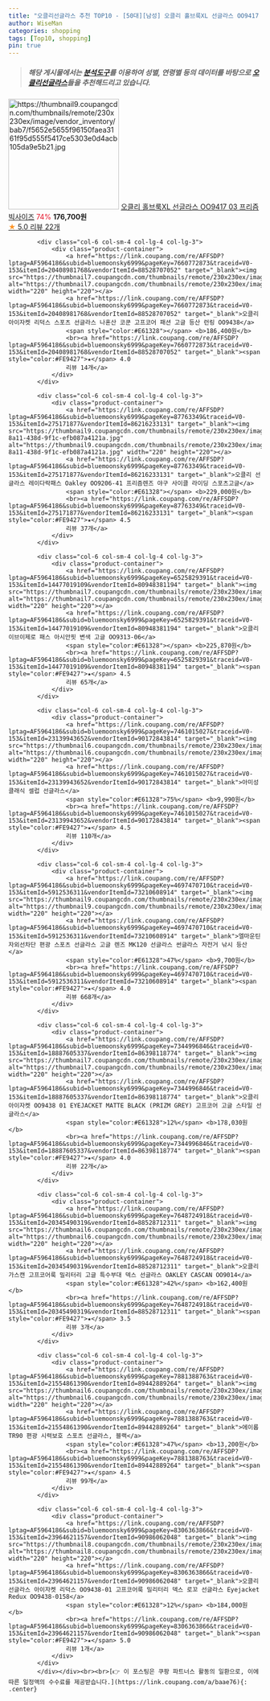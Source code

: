 ```yaml
---
title: "오클리선글라스 추천 TOP10 - [50대][남성] 오클리 홀브룩XL 선글라스 OO9417 03 프리즘 빅사이즈"
author: WiseMan
categories: shopping
tags: [Top10, shopping]
pin: true
---
```


> ##### 해당 게시물에서는 [**분석도구**](https://itemscout.io/)를 이용하여 **성별**, **연령별** 등의 데이터를 바탕으로 [**오클리선글라스**](https://link.coupang.com/a/baae76)들을 추천해드리고 있습니다.
<div class="container"><div class="row">
            <div class="col-6 col-sm-4 col-lg-4 col-lg-3">
                <div class="product-container">
                    <a href="https://link.coupang.com/re/AFFSDP?lptag=AF5964186&subid=bluemoonsky6999&pageKey=4971517533&traceid=V0-153&itemId=6600885670&vendorItemId=79432884729" target="_blank"><img src="https://thumbnail9.coupangcdn.com/thumbnails/remote/230x230ex/image/vendor_inventory/bab7/f5652e5655f96150faea3161f95d555f5417ce5303e0d4acb105da9e5b21.jpg" alt="https://thumbnail9.coupangcdn.com/thumbnails/remote/230x230ex/image/vendor_inventory/bab7/f5652e5655f96150faea3161f95d555f5417ce5303e0d4acb105da9e5b21.jpg" width="220" height="220"></a>
                    <a href="https://link.coupang.com/re/AFFSDP?lptag=AF5964186&subid=bluemoonsky6999&pageKey=4971517533&traceid=V0-153&itemId=6600885670&vendorItemId=79432884729" target="_blank">오클리 홀브룩XL 선글라스 OO9417 03 프리즘 빅사이즈</a>
                    <span style="color:#E61328">74%</span> <b>176,700원</b>
                    <br><a href="https://link.coupang.com/re/AFFSDP?lptag=AF5964186&subid=bluemoonsky6999&pageKey=4971517533&traceid=V0-153&itemId=6600885670&vendorItemId=79432884729" target="_blank"><span style="color:#FE9427">★</span> 5.0
                    리뷰 22개</a>
                </div>
            </div>
            
            <div class="col-6 col-sm-4 col-lg-4 col-lg-3">
                <div class="product-container">
                    <a href="https://link.coupang.com/re/AFFSDP?lptag=AF5964186&subid=bluemoonsky6999&pageKey=7660772873&traceid=V0-153&itemId=20408981768&vendorItemId=88528707052" target="_blank"><img src="https://thumbnail7.coupangcdn.com/thumbnails/remote/230x230ex/image/vendor_inventory/dcde/4dfa3667b20d44ab7ac9bb722902dd89dfad7d3e630e26d9cfa9c09b4268.jpg" alt="https://thumbnail7.coupangcdn.com/thumbnails/remote/230x230ex/image/vendor_inventory/dcde/4dfa3667b20d44ab7ac9bb722902dd89dfad7d3e630e26d9cfa9c09b4268.jpg" width="220" height="220"></a>
                    <a href="https://link.coupang.com/re/AFFSDP?lptag=AF5964186&subid=bluemoonsky6999&pageKey=7660772873&traceid=V0-153&itemId=20408981768&vendorItemId=88528707052" target="_blank">오클리 아이자켓 리덕스 스포츠 선글라스 나혼산 코쿤 고프코어 패션 고글 등산 런링 OO9438</a>
                    <span style="color:#E61328"></span> <b>186,400원</b>
                    <br><a href="https://link.coupang.com/re/AFFSDP?lptag=AF5964186&subid=bluemoonsky6999&pageKey=7660772873&traceid=V0-153&itemId=20408981768&vendorItemId=88528707052" target="_blank"><span style="color:#FE9427">★</span> 4.0
                    리뷰 14개</a>
                </div>
            </div>
            
            <div class="col-6 col-sm-4 col-lg-4 col-lg-3">
                <div class="product-container">
                    <a href="https://link.coupang.com/re/AFFSDP?lptag=AF5964186&subid=bluemoonsky6999&pageKey=87763349&traceid=V0-153&itemId=275171877&vendorItemId=86216233131" target="_blank"><img src="https://thumbnail9.coupangcdn.com/thumbnails/remote/230x230ex/image/vendor_inventory/images/2018/04/30/15/8/ccb02cb8-8a11-438d-9f1c-efb087a4121a.jpg" alt="https://thumbnail9.coupangcdn.com/thumbnails/remote/230x230ex/image/vendor_inventory/images/2018/04/30/15/8/ccb02cb8-8a11-438d-9f1c-efb087a4121a.jpg" width="220" height="220"></a>
                    <a href="https://link.coupang.com/re/AFFSDP?lptag=AF5964186&subid=bluemoonsky6999&pageKey=87763349&traceid=V0-153&itemId=275171877&vendorItemId=86216233131" target="_blank">오클리 선글라스 레이다락패스 Oakley OO9206-41 프리즘렌즈 야구 사이클 라이딩 스포츠고글</a>
                    <span style="color:#E61328"></span> <b>229,000원</b>
                    <br><a href="https://link.coupang.com/re/AFFSDP?lptag=AF5964186&subid=bluemoonsky6999&pageKey=87763349&traceid=V0-153&itemId=275171877&vendorItemId=86216233131" target="_blank"><span style="color:#FE9427">★</span> 4.5
                    리뷰 37개</a>
                </div>
            </div>
            
            <div class="col-6 col-sm-4 col-lg-4 col-lg-3">
                <div class="product-container">
                    <a href="https://link.coupang.com/re/AFFSDP?lptag=AF5964186&subid=bluemoonsky6999&pageKey=6525829391&traceid=V0-153&itemId=14477019109&vendorItemId=80948381194" target="_blank"><img src="https://thumbnail7.coupangcdn.com/thumbnails/remote/230x230ex/image/vendor_inventory/868b/503145247ea60ef7c1645afb552c3dbdd017f897cdd5735b17ecc77448e9.jpg" alt="https://thumbnail7.coupangcdn.com/thumbnails/remote/230x230ex/image/vendor_inventory/868b/503145247ea60ef7c1645afb552c3dbdd017f897cdd5735b17ecc77448e9.jpg" width="220" height="220"></a>
                    <a href="https://link.coupang.com/re/AFFSDP?lptag=AF5964186&subid=bluemoonsky6999&pageKey=6525829391&traceid=V0-153&itemId=14477019109&vendorItemId=80948381194" target="_blank">오클리 이브이제로 패스 아시안핏 변색 고글 OO9313-06</a>
                    <span style="color:#E61328"></span> <b>225,870원</b>
                    <br><a href="https://link.coupang.com/re/AFFSDP?lptag=AF5964186&subid=bluemoonsky6999&pageKey=6525829391&traceid=V0-153&itemId=14477019109&vendorItemId=80948381194" target="_blank"><span style="color:#FE9427">★</span> 4.5
                    리뷰 65개</a>
                </div>
            </div>
            
            <div class="col-6 col-sm-4 col-lg-4 col-lg-3">
                <div class="product-container">
                    <a href="https://link.coupang.com/re/AFFSDP?lptag=AF5964186&subid=bluemoonsky6999&pageKey=7461015027&traceid=V0-153&itemId=23139943652&vendorItemId=90172843814" target="_blank"><img src="https://thumbnail6.coupangcdn.com/thumbnails/remote/230x230ex/image/vendor_inventory/2b21/c3f53fabd57c17a394dabda45b586c69f53fd43ab103354e3e056dac9774.jpg" alt="https://thumbnail6.coupangcdn.com/thumbnails/remote/230x230ex/image/vendor_inventory/2b21/c3f53fabd57c17a394dabda45b586c69f53fd43ab103354e3e056dac9774.jpg" width="220" height="220"></a>
                    <a href="https://link.coupang.com/re/AFFSDP?lptag=AF5964186&subid=bluemoonsky6999&pageKey=7461015027&traceid=V0-153&itemId=23139943652&vendorItemId=90172843814" target="_blank">아미성 클래식 셀럽 선글라스</a>
                    <span style="color:#E61328">75%</span> <b>9,990원</b>
                    <br><a href="https://link.coupang.com/re/AFFSDP?lptag=AF5964186&subid=bluemoonsky6999&pageKey=7461015027&traceid=V0-153&itemId=23139943652&vendorItemId=90172843814" target="_blank"><span style="color:#FE9427">★</span> 4.5
                    리뷰 110개</a>
                </div>
            </div>
            
            <div class="col-6 col-sm-4 col-lg-4 col-lg-3">
                <div class="product-container">
                    <a href="https://link.coupang.com/re/AFFSDP?lptag=AF5964186&subid=bluemoonsky6999&pageKey=4697470710&traceid=V0-153&itemId=5912536311&vendorItemId=73210608914" target="_blank"><img src="https://thumbnail9.coupangcdn.com/thumbnails/remote/230x230ex/image/vendor_inventory/b431/51a836c4cde916ba60b4b4454034b13fd4a514bf4f79adec1d13ded042c3.jpg" alt="https://thumbnail9.coupangcdn.com/thumbnails/remote/230x230ex/image/vendor_inventory/b431/51a836c4cde916ba60b4b4454034b13fd4a514bf4f79adec1d13ded042c3.jpg" width="220" height="220"></a>
                    <a href="https://link.coupang.com/re/AFFSDP?lptag=AF5964186&subid=bluemoonsky6999&pageKey=4697470710&traceid=V0-153&itemId=5912536311&vendorItemId=73210608914" target="_blank">엘마운틴 자외선차단 편광 스포츠 선글라스 고글 렌즈 MK120 선글라스 썬글라스 자전거 낚시 등산</a>
                    <span style="color:#E61328">47%</span> <b>9,700원</b>
                    <br><a href="https://link.coupang.com/re/AFFSDP?lptag=AF5964186&subid=bluemoonsky6999&pageKey=4697470710&traceid=V0-153&itemId=5912536311&vendorItemId=73210608914" target="_blank"><span style="color:#FE9427">★</span> 4.0
                    리뷰 668개</a>
                </div>
            </div>
            
            <div class="col-6 col-sm-4 col-lg-4 col-lg-3">
                <div class="product-container">
                    <a href="https://link.coupang.com/re/AFFSDP?lptag=AF5964186&subid=bluemoonsky6999&pageKey=7344996846&traceid=V0-153&itemId=18887605337&vendorItemId=86398118774" target="_blank"><img src="https://thumbnail7.coupangcdn.com/thumbnails/remote/230x230ex/image/vendor_inventory/95a4/341e53a27bfde0c30415a0f0eb604e3dfa98ec53f674b00de2bb9d798288.jpg" alt="https://thumbnail7.coupangcdn.com/thumbnails/remote/230x230ex/image/vendor_inventory/95a4/341e53a27bfde0c30415a0f0eb604e3dfa98ec53f674b00de2bb9d798288.jpg" width="220" height="220"></a>
                    <a href="https://link.coupang.com/re/AFFSDP?lptag=AF5964186&subid=bluemoonsky6999&pageKey=7344996846&traceid=V0-153&itemId=18887605337&vendorItemId=86398118774" target="_blank">오클리 아이자켓 OO9438 01 EYEJACKET MATTE BLACK (PRIZM GREY) 고프코어 고글 스타일 선글라스</a>
                    <span style="color:#E61328">12%</span> <b>178,030원</b>
                    <br><a href="https://link.coupang.com/re/AFFSDP?lptag=AF5964186&subid=bluemoonsky6999&pageKey=7344996846&traceid=V0-153&itemId=18887605337&vendorItemId=86398118774" target="_blank"><span style="color:#FE9427">★</span> 4.0
                    리뷰 22개</a>
                </div>
            </div>
            
            <div class="col-6 col-sm-4 col-lg-4 col-lg-3">
                <div class="product-container">
                    <a href="https://link.coupang.com/re/AFFSDP?lptag=AF5964186&subid=bluemoonsky6999&pageKey=7648724918&traceid=V0-153&itemId=20345490319&vendorItemId=88528712311" target="_blank"><img src="https://thumbnail6.coupangcdn.com/thumbnails/remote/230x230ex/image/vendor_inventory/ea95/e7680e84512a9def8949449fe3524ba808325ea48406d87b4d3f25beabec.jpg" alt="https://thumbnail6.coupangcdn.com/thumbnails/remote/230x230ex/image/vendor_inventory/ea95/e7680e84512a9def8949449fe3524ba808325ea48406d87b4d3f25beabec.jpg" width="220" height="220"></a>
                    <a href="https://link.coupang.com/re/AFFSDP?lptag=AF5964186&subid=bluemoonsky6999&pageKey=7648724918&traceid=V0-153&itemId=20345490319&vendorItemId=88528712311" target="_blank">오클리 가스캔 고프코어룩 밀리터리 고글 특수부대 덱스 선글라스 OAKLEY CASCAN OO9014</a>
                    <span style="color:#E61328">42%</span> <b>162,400원</b>
                    <br><a href="https://link.coupang.com/re/AFFSDP?lptag=AF5964186&subid=bluemoonsky6999&pageKey=7648724918&traceid=V0-153&itemId=20345490319&vendorItemId=88528712311" target="_blank"><span style="color:#FE9427">★</span> 3.5
                    리뷰 3개</a>
                </div>
            </div>
            
            <div class="col-6 col-sm-4 col-lg-4 col-lg-3">
                <div class="product-container">
                    <a href="https://link.coupang.com/re/AFFSDP?lptag=AF5964186&subid=bluemoonsky6999&pageKey=7881388763&traceid=V0-153&itemId=21554861390&vendorItemId=89442889264" target="_blank"><img src="https://thumbnail6.coupangcdn.com/thumbnails/remote/230x230ex/image/vendor_inventory/6e93/3dc1a2e89219b24f24527bf0d7bfddb24a8e61efef477deb0e62aba0691e.png" alt="https://thumbnail6.coupangcdn.com/thumbnails/remote/230x230ex/image/vendor_inventory/6e93/3dc1a2e89219b24f24527bf0d7bfddb24a8e61efef477deb0e62aba0691e.png" width="220" height="220"></a>
                    <a href="https://link.coupang.com/re/AFFSDP?lptag=AF5964186&subid=bluemoonsky6999&pageKey=7881388763&traceid=V0-153&itemId=21554861390&vendorItemId=89442889264" target="_blank">에이롭 TR90 편광 시력보호 스포츠 선글라스, 블랙</a>
                    <span style="color:#E61328">47%</span> <b>13,200원</b>
                    <br><a href="https://link.coupang.com/re/AFFSDP?lptag=AF5964186&subid=bluemoonsky6999&pageKey=7881388763&traceid=V0-153&itemId=21554861390&vendorItemId=89442889264" target="_blank"><span style="color:#FE9427">★</span> 4.5
                    리뷰 99개</a>
                </div>
            </div>
            
            <div class="col-6 col-sm-4 col-lg-4 col-lg-3">
                <div class="product-container">
                    <a href="https://link.coupang.com/re/AFFSDP?lptag=AF5964186&subid=bluemoonsky6999&pageKey=8306363866&traceid=V0-153&itemId=23964621157&vendorItemId=90986062048" target="_blank"><img src="https://thumbnail8.coupangcdn.com/thumbnails/remote/230x230ex/image/vendor_inventory/a7f5/556edbdd22d3bb5a989cc32fdffcacf9c65802a6cf85586f77b4e33e3218.jpg" alt="https://thumbnail8.coupangcdn.com/thumbnails/remote/230x230ex/image/vendor_inventory/a7f5/556edbdd22d3bb5a989cc32fdffcacf9c65802a6cf85586f77b4e33e3218.jpg" width="220" height="220"></a>
                    <a href="https://link.coupang.com/re/AFFSDP?lptag=AF5964186&subid=bluemoonsky6999&pageKey=8306363866&traceid=V0-153&itemId=23964621157&vendorItemId=90986062048" target="_blank">오클리 선글라스 아이자켓 리덕스 OO9438-01 고프코어룩 밀리터리 덱스 로꼬 선글라스 Eyejacket Redux OO9438-0158</a>
                    <span style="color:#E61328">12%</span> <b>184,000원</b>
                    <br><a href="https://link.coupang.com/re/AFFSDP?lptag=AF5964186&subid=bluemoonsky6999&pageKey=8306363866&traceid=V0-153&itemId=23964621157&vendorItemId=90986062048" target="_blank"><span style="color:#FE9427">★</span> 5.0
                    리뷰 1개</a>
                </div>
            </div>
            </div></div><br><br>[👉 이 포스팅은 쿠팡 파트너스 활동의 일환으로, 이에 따른 일정액의 수수료를 제공받습니다.](https://link.coupang.com/a/baae76){: .center}